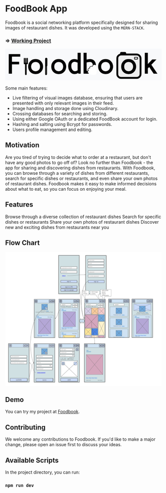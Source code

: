 # FoodBook App

Foodbook is a social networking platform specifically designed for sharing images of restaurant dishes. It was developed using the `MERN-STACK`.

### => [Working Project](https://foodbook.onrender.com)

![foodbook-logo](./frontend/src/assets/foodbook.jpeg)

Some main features:

- Live filtering of visual images database, ensuring that users are presented with only relevant images in their feed.
- Image handling and storage done using Cloudinary.
- Crossing databases for searching and storing.
- Using either Google OAuth or a dedicated FoodBook account for login.
- Hashing and salting using Bcrypt for passwords.
- Users profile management and editing.

## Motivation

Are you tired of trying to decide what to order at a restaurant, but don't have any good photos to go off of? Look no further than Foodbook - the app for sharing and discovering dishes from restaurants. With Foodbook, you can browse through a variety of dishes from different restaurants, search for specific dishes or restaurants, and even share your own photos of restaurant dishes. Foodbook makes it easy to make informed decisions about what to eat, so you can focus on enjoying your meal.

## Features

Browse through a diverse collection of restaurant dishes
Search for specific dishes or restaurants
Share your own photos of restaurant dishes
Discover new and exciting dishes from restaurants near you

## Flow Chart

![foodbook-user-flow-Drawings](./frontend/src/assets/foodbook-flow-Drawings.png)

## Demo

You can try my project at [Foodbook](https://foodbook.onrender.com).

## Contributing

We welcome any contributions to Foodbook. If you'd like to make a major change, please open an issue first to discuss your ideas.

## Available Scripts

In the project directory, you can run:

### `npm run dev`

<!-- ![](ezgif.com-gif-maker.gif)
https://www.youtube.com/watch?v=sEdxyZksgM8 -->
